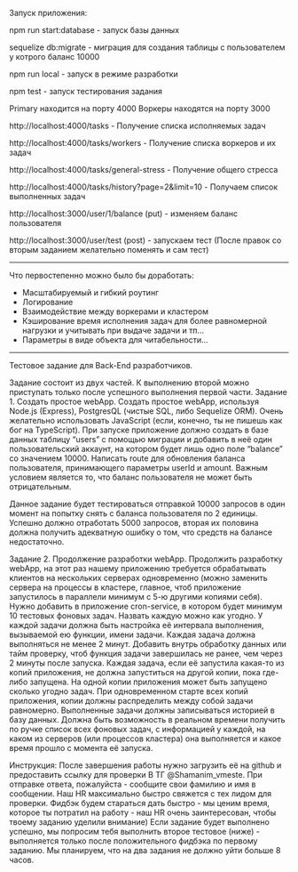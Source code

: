 Запуск приложения:

npm run start:database - запуск базы данных

sequelize db:migrate - миграция для создания таблицы с пользователем у котрого баланс 10000

npm run local - запуск в режиме разработки

npm test - запуск тестирования задания

Primary находится на порту 4000 
Воркеры находятся на порту 3000

http://localhost:4000/tasks - Получение списка исполняемых задач

http://localhost:4000/tasks/workers - Получение списка воркеров и их задач

http://localhost:4000/tasks/general-stress - Получение общего стресса

http://localhost:4000/tasks/history?page=2&limit=10 - Получаем список выполненных задач

http://localhost:3000/user/1/balance (put) - изменяем баланс пользователя

http://localhost:3000/user/test (post) - запускаем тест (После правок со вторым заданием желательно поменять и сам тест)
___

Что первостепенно можно было бы доработать:
- Масштабируемый и гибкий роутинг
- Логирование
- Взаимодействие между воркерами и кластером
- Кэширование время исполнения задач для более равномерной нагрузки и учитывать при выдаче задачи и тп...
- Параметры в виде объекта для читабельности...

___

Тестовое задание для Back-End разработчиков.

Задание состоит из двух частей. К выполнению второй можно приступать только после успешного выполнения первой части.
Задание 1. Создать простое webApp.
Создать простое webApp, используя Node.js (Express), PostgresQL (чистые SQL, либо Sequelize ORM). Очень желательно использовать JavaScript (если, конечно, ты не пишешь как бог на TypeScript).
При запуске приложение должно создать в базе данных таблицу “users” с помощью миграции и добавить в неё один пользовательский аккаунт, на котором будет лишь одно поле “balance” со значением 10000.
Написать route для обновления баланса пользователя, принимающего параметры userId и amount.
Важным условием является то, что баланс пользователя не может быть отрицательным.

Данное задание будет тестироваться отправкой 10000 запросов в один момент на попытку снять с баланса пользователя по 2 единицы. Успешно должно отработать 5000 запросов, вторая их половина должна получить адекватную ошибку о том, что средств на балансе недостаточно.

Задание 2. Продолжение разработки webApp.
Продолжить разработку webApp, на этот раз нашему приложению требуется обрабатывать клиентов на нескольких серверах одновременно (можно заменить сервера на процессы в кластере, главное, чтоб приложение запустилось в параллели минимум с 5-ю другими копиями себя).
Нужно добавить в приложение cron-service, в котором будет минимум 10 тестовых фоновых задач.
Назвать каждую можно как угодно.
У каждой задачи должна быть настройка её интервала выполнения, вызываемой ею функции, имени задачи.
Каждая задача должна выполняться не менее 2 минут.
Добавить внутрь обработку данных или тайм проверку, чтоб функция задачи завершилась не ранее, чем через 2 минуты после запуска.
Каждая задача, если её запустила какая-то из копий приложения, не должна запуститься на другой копии, пока где-либо запущена.
На одной копии приложения может быть запущено сколько угодно задач.
При одновременном старте всех копий приложения, копии должны распределить между собой задачи равномерно.
Выполненные задачи должны записываться историей в базу данных.
Должна быть возможность в реальном времени получить по ручке список всех фоновых задач, с информацией у каждой, на каком из серверов (или процессов кластера) она выполняется и какое время прошло с момента её запуска.

Инструкция:
После завершения работы нужно загрузить её на github и предоставить ссылку для проверки В ТГ  @Shamanim_vmeste. 
При отправке ответа, пожалуйста  - сообщите свои фамилию и имя в сообщении. Наш HR максимально быстро свяжется с тех лидом для проверки. Фидбэк будем стараться дать быстро - мы ценим время, которое ты потратил на работу -  наш HR очень заинтересован, чтобы твоему заданию уделили внимание)
Если задание будет выполнено успешно, мы попросим тебя выполнить второе тестовое (ниже) - выполняется только после положительного фидбэка по первому заданию.
Мы планируем, что на два задания не должно уйти больше 8 часов. 
